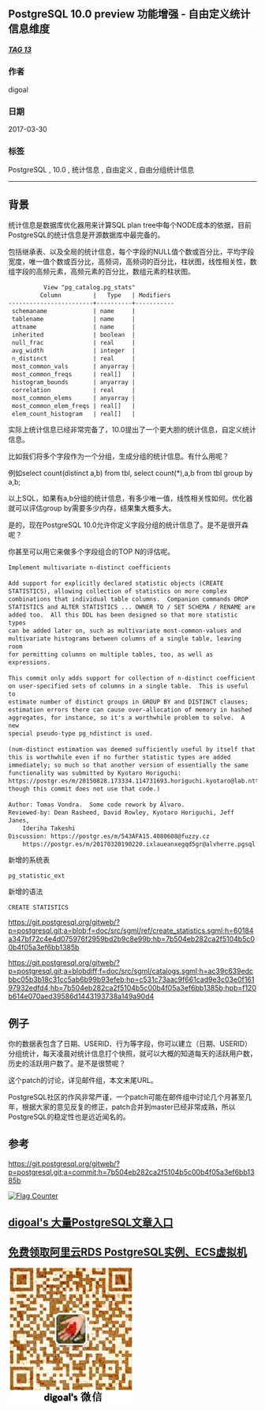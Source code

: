 ## PostgreSQL 10.0 preview 功能增强 - 自由定义统计信息维度  
##### [TAG 13](../class/13.md)
                
### 作者                   
digoal           
            
### 日期                                                                               
2017-03-30          
               
### 标签            
PostgreSQL , 10.0 , 统计信息 , 自由定义 , 自由分组统计信息      
                                                                                  
----                                                                            
                                                                                     
## 背景        
统计信息是数据库优化器用来计算SQL plan tree中每个NODE成本的依据，目前PostgreSQL的统计信息是开源数据库中最完备的。  
  
包括继承表、以及全局的统计信息，每个字段的NULL值个数或百分比，平均字段宽度，唯一值个数或百分比，高频词，高频词的百分比，柱状图，线性相关性，数组字段的高频元素，高频元素的百分比，数组元素的柱状图。  
  
```  
          View "pg_catalog.pg_stats"  
         Column         |   Type   | Modifiers   
------------------------+----------+-----------  
 schemaname             | name     |   
 tablename              | name     |   
 attname                | name     |   
 inherited              | boolean  |   
 null_frac              | real     |   
 avg_width              | integer  |   
 n_distinct             | real     |   
 most_common_vals       | anyarray |   
 most_common_freqs      | real[]   |   
 histogram_bounds       | anyarray |   
 correlation            | real     |   
 most_common_elems      | anyarray |   
 most_common_elem_freqs | real[]   |   
 elem_count_histogram   | real[]   |   
```  
  
实际上统计信息已经非常完备了，10.0提出了一个更大胆的统计信息，自定义统计信息。  
  
比如我们将多个字段作为一个分组，生成分组的统计信息。有什么用呢？  
  
例如select count(distinct a,b) from tbl, select count(*),a,b from tbl group by a,b;  
  
以上SQL，如果有a,b分组的统计信息，有多少唯一值，线性相关性如何。优化器就可以评估group by需要多少内存，结果集大概多大。  
  
是的，现在PostgreSQL 10.0允许你定义字段分组的统计信息了。是不是很开森呢？  
  
你甚至可以用它来做多个字段组合的TOP N的评估呢。  
  
```  
Implement multivariate n-distinct coefficients  
  
Add support for explicitly declared statistic objects (CREATE  
STATISTICS), allowing collection of statistics on more complex  
combinations that individual table columns.  Companion commands DROP  
STATISTICS and ALTER STATISTICS ... OWNER TO / SET SCHEMA / RENAME are  
added too.  All this DDL has been designed so that more statistic types  
can be added later on, such as multivariate most-common-values and  
multivariate histograms between columns of a single table, leaving room  
for permitting columns on multiple tables, too, as well as expressions.  
  
This commit only adds support for collection of n-distinct coefficient  
on user-specified sets of columns in a single table.  This is useful to  
estimate number of distinct groups in GROUP BY and DISTINCT clauses;  
estimation errors there can cause over-allocation of memory in hashed  
aggregates, for instance, so it's a worthwhile problem to solve.  A new  
special pseudo-type pg_ndistinct is used.  
  
(num-distinct estimation was deemed sufficiently useful by itself that  
this is worthwhile even if no further statistic types are added  
immediately; so much so that another version of essentially the same  
functionality was submitted by Kyotaro Horiguchi:  
https://postgr.es/m/20150828.173334.114731693.horiguchi.kyotaro@lab.ntt.co.jp  
though this commit does not use that code.)  
  
Author: Tomas Vondra.  Some code rework by Álvaro.  
Reviewed-by: Dean Rasheed, David Rowley, Kyotaro Horiguchi, Jeff Janes,  
    Ideriha Takeshi  
Discussion: https://postgr.es/m/543AFA15.4080608@fuzzy.cz  
    https://postgr.es/m/20170320190220.ixlaueanxegqd5gr@alvherre.pgsql  
```  
  
新增的系统表  
  
```  
pg_statistic_ext  
```  
  
新增的语法  
  
```  
CREATE STATISTICS  
```  
  
https://git.postgresql.org/gitweb/?p=postgresql.git;a=blob;f=doc/src/sgml/ref/create_statistics.sgml;h=60184a347bf72c4e4d075976f2959bd2b9c8e99b;hb=7b504eb282ca2f5104b5c00b4f05a3ef6bb1385b  
  
https://git.postgresql.org/gitweb/?p=postgresql.git;a=blobdiff;f=doc/src/sgml/catalogs.sgml;h=ac39c639edcbbc05b3b18c31cc5ab6b99b93efeb;hp=c531c73aac9f661cad9e3c03e0f16197932edfd4;hb=7b504eb282ca2f5104b5c00b4f05a3ef6bb1385b;hpb=f120b614e070aed39586d1443193738a149a90d4  
  
## 例子
你的数据表包含了日期、USERID、行为等字段，你可以建立（日期、USERID）分组统计，每天凌晨对统计信息打个快照，就可以大概的知道每天的活跃用户数，历史的活跃用户数了。是不是很赞呢？  
      
这个patch的讨论，详见邮件组，本文末尾URL。        
        
PostgreSQL社区的作风非常严谨，一个patch可能在邮件组中讨论几个月甚至几年，根据大家的意见反复的修正，patch合并到master已经非常成熟，所以PostgreSQL的稳定性也是远近闻名的。       
                    
## 参考        
https://git.postgresql.org/gitweb/?p=postgresql.git;a=commit;h=7b504eb282ca2f5104b5c00b4f05a3ef6bb1385b  
  
<a rel="nofollow" href="http://info.flagcounter.com/h9V1"  ><img src="http://s03.flagcounter.com/count/h9V1/bg_FFFFFF/txt_000000/border_CCCCCC/columns_2/maxflags_12/viewers_0/labels_0/pageviews_0/flags_0/"  alt="Flag Counter"  border="0"  ></a>  
  
  
  
  
  
  
## [digoal's 大量PostgreSQL文章入口](https://github.com/digoal/blog/blob/master/README.md "22709685feb7cab07d30f30387f0a9ae")
  
  
## [免费领取阿里云RDS PostgreSQL实例、ECS虚拟机](https://free.aliyun.com/ "57258f76c37864c6e6d23383d05714ea")
  
  
![digoal's weixin](../pic/digoal_weixin.jpg "f7ad92eeba24523fd47a6e1a0e691b59")
  
